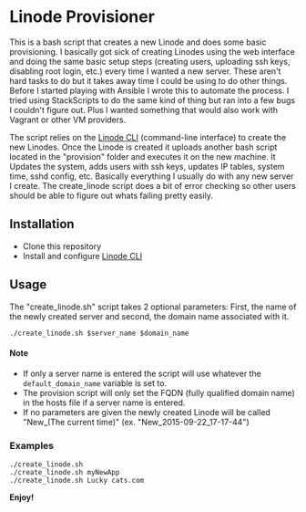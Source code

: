 # Linode Provisioner 

This is a bash script that creates a new Linode and does some basic provisioning.  I basically got sick of creating Linodes using the web interface and doing the same basic setup steps (creating users, uploading ssh keys, disabling root login, etc.) every time I wanted a new server. These aren't hard tasks to do but it takes away time I could be using to do other things. Before I started playing with Ansible I wrote this to automate the process. I tried using StackScripts to do the same kind of thing but ran into a few bugs I couldn't figure out. Plus I wanted something that would also work with Vagrant or other VM providers. 

The script relies on the [Linode CLI](https://github.com/linode/cli) (command-line interface) to create the new Linodes. Once the Linode is created it uploads another bash script located in the "provision" folder and executes it on the new machine.  It Updates the system, adds users with ssh keys, updates IP tables, system time, sshd config, etc. Basically everything I usually do with any new server I create.  The create_linode script does a bit of error checking so other users should be able to figure out whats failing pretty easily. 

## Installation

* Clone this repository
* Install and configure [Linode CLI](https://github.com/linode/cli)

## Usage

The "create_linode.sh" script takes 2 optional parameters: First, the name of the newly created server and second, the domain name associated with it. 
```
./create_linode.sh $server_name $domain_name
```

#### Note
* If only a server name is entered the script will use whatever the `default_domain_name` variable is set to.  
* The provision script will only set the FQDN (fully qualified domain name) in the hosts file if a server name is entered. 
* If no parameters are given the newly created Linode will be called "New_(The current time)" (ex. "New_2015-09-22_17-17-44") 

### Examples
```
./create_linode.sh
./create_linode.sh myNewApp
./create_linode.sh Lucky cats.com
```

**Enjoy!**